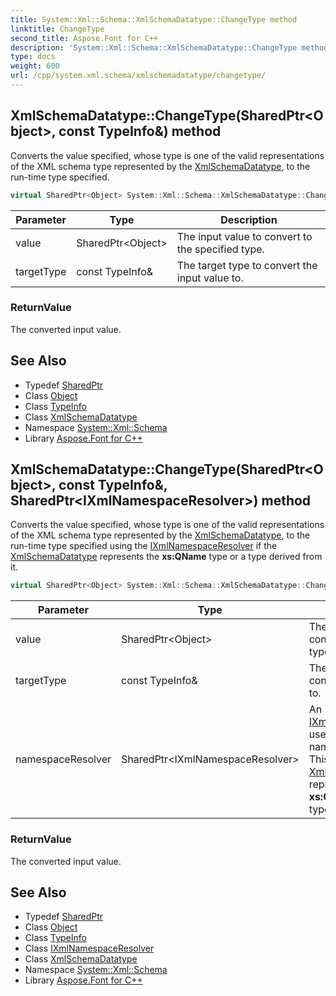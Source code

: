 ```yaml
---
title: System::Xml::Schema::XmlSchemaDatatype::ChangeType method
linktitle: ChangeType
second_title: Aspose.Font for C++
description: 'System::Xml::Schema::XmlSchemaDatatype::ChangeType method. Converts the value specified, whose type is one of the valid representations of the XML schema type represented by the XmlSchemaDatatype, to the run-time type specified in C++.'
type: docs
weight: 600
url: /cpp/system.xml.schema/xmlschemadatatype/changetype/
---
```

## XmlSchemaDatatype::ChangeType(SharedPtr\<Object\>, const TypeInfo\&) method


Converts the value specified, whose type is one of the valid representations of the XML schema type represented by the [XmlSchemaDatatype](../), to the run-time type specified.

```cpp
virtual SharedPtr<Object> System::Xml::Schema::XmlSchemaDatatype::ChangeType(SharedPtr<Object> value, const TypeInfo &targetType)
```


| Parameter | Type | Description |
| --- | --- | --- |
| value | SharedPtr\<Object\> | The input value to convert to the specified type. |
| targetType | const TypeInfo\& | The target type to convert the input value to. |

### ReturnValue

The converted input value.

## See Also

* Typedef [SharedPtr](../../../system/sharedptr/)
* Class [Object](../../../system/object/)
* Class [TypeInfo](../../../system/typeinfo/)
* Class [XmlSchemaDatatype](../)
* Namespace [System::Xml::Schema](../../)
* Library [Aspose.Font for C++](../../../)
## XmlSchemaDatatype::ChangeType(SharedPtr\<Object\>, const TypeInfo\&, SharedPtr\<IXmlNamespaceResolver\>) method


Converts the value specified, whose type is one of the valid representations of the XML schema type represented by the [XmlSchemaDatatype](../), to the run-time type specified using the [IXmlNamespaceResolver](../../../system.xml/ixmlnamespaceresolver/) if the [XmlSchemaDatatype](../) represents the **xs:QName** type or a type derived from it.

```cpp
virtual SharedPtr<Object> System::Xml::Schema::XmlSchemaDatatype::ChangeType(SharedPtr<Object> value, const TypeInfo &targetType, SharedPtr<IXmlNamespaceResolver> namespaceResolver)
```


| Parameter | Type | Description |
| --- | --- | --- |
| value | SharedPtr\<Object\> | The input value to convert to the specified type. |
| targetType | const TypeInfo\& | The target type to convert the input value to. |
| namespaceResolver | SharedPtr\<IXmlNamespaceResolver\> | An [IXmlNamespaceResolver](../../../system.xml/ixmlnamespaceresolver/) used for resolving namespace prefixes. This is only of use if the [XmlSchemaDatatype](../) represents the **xs:QName** type or a type derived from it. |

### ReturnValue

The converted input value.

## See Also

* Typedef [SharedPtr](../../../system/sharedptr/)
* Class [Object](../../../system/object/)
* Class [TypeInfo](../../../system/typeinfo/)
* Class [IXmlNamespaceResolver](../../../system.xml/ixmlnamespaceresolver/)
* Class [XmlSchemaDatatype](../)
* Namespace [System::Xml::Schema](../../)
* Library [Aspose.Font for C++](../../../)
